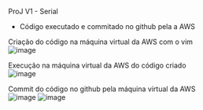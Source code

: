 ProJ V1 - Serial  

- Código executado e commitado no github pela a AWS
  
Criação do código na máquina virtual da AWS com o vim    
![image](https://user-images.githubusercontent.com/73514316/195466570-8efb5335-d25c-4a3e-9526-74504dcff5f1.png)

Execução na máquina virtual da AWS do código criado  
![image](https://user-images.githubusercontent.com/73514316/195466926-b7490340-9856-4b4b-9171-4fb8cc98de09.png)

Commit do código no github pela máquina virtual da AWS  
![image](https://user-images.githubusercontent.com/73514316/195467160-fa440aa7-c9c9-424d-bc1e-165c3edad8ea.png)
![image](https://user-images.githubusercontent.com/73514316/195467196-25520081-0405-4064-b42d-8ad60c070bc2.png)

